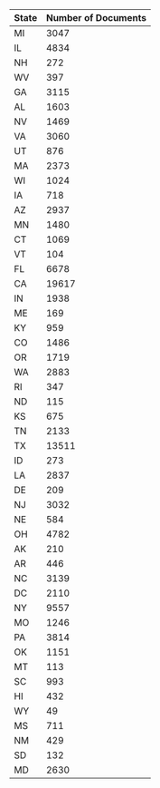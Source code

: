 |State|Number of Documents|
|----|----|
| MI | 3047 |
| IL | 4834 |
| NH | 272 |
| WV | 397 |
| GA | 3115 |
| AL | 1603 |
| NV | 1469 |
| VA | 3060 |
| UT | 876 |
| MA | 2373 |
| WI | 1024 |
| IA | 718 |
| AZ | 2937 |
| MN | 1480 |
| CT | 1069 |
| VT | 104 |
| FL | 6678 |
| CA | 19617 |
| IN | 1938 |
| ME | 169 |
| KY | 959 |
| CO | 1486 |
| OR | 1719 |
| WA | 2883 |
| RI | 347 |
| ND | 115 |
| KS | 675 |
| TN | 2133 |
| TX | 13511 |
| ID | 273 |
| LA | 2837 |
| DE | 209 |
| NJ | 3032 |
| NE | 584 |
| OH | 4782 |
| AK | 210 |
| AR | 446 |
| NC | 3139 |
| DC | 2110 |
| NY | 9557 |
| MO | 1246 |
| PA | 3814 |
| OK | 1151 |
| MT | 113 |
| SC | 993 |
| HI | 432 |
| WY | 49 |
| MS | 711 |
| NM | 429 |
| SD | 132 |
| MD | 2630 |

